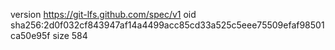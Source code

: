 version https://git-lfs.github.com/spec/v1
oid sha256:2d0f032cf843947af14a4499acc85cd33a525c5eee75509efaf98501ca50e95f
size 584
